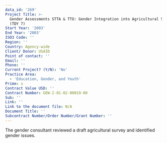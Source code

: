 ```yaml
---
data_id: '269'
Project Title: >-
  Gender Assessments STTA & TTO: Gender Integration into Agricultural Strategy
  (TDY 7)
Start Year: '2003'
End Year: '2003'
ISO3 Code: ''
Region: ''
Country: Agency-wide
Client/ Donor: USAID
Point of contact: ''
Email: ''
Phone: ''
Current Project? (Y/N): 'No'
Practice Area:
  - 'Education, Gender, and Youth'
Prime: x
Contract Value USD: ''
Contract Number: GEW-I-01-02-00019-00
Sub: ''
Link: ''
Link to the document file: N/A
Document Title: ''
Subcontract Number/Order Number/Grant Number: ''
---
```

The gender consultant reviewed a draft agricultural survey and identified gender issues.